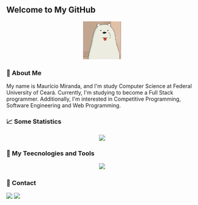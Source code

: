 ## Welcome to My GitHub

<div align="center">
   <img src="polar.jpg" height="100em"/>
</div>

### :bust_in_silhouette: About Me
<p>My name is Maurício Miranda, and I'm study Computer Science at Federal University of Ceará. Currently, I'm studying to become a Full Stack programmer. Additionally, I'm interested in Competitive Programming, Software Engineering and Web Programming.</p>

### &#x1f4c8; Some Statistics
<div align="center">
   <img align="center" src="https://github-readme-stats.vercel.app/api/top-langs/?username=mmiiranda&title_color=ffffff&text_color=c9cacc&icon_color=2bbc8a&bg_color=1d1f21&hide=html,css,jupyter%20notebook&langs_count=5" />
</div>

### :wrench: My Teecnologies and Tools
<div align="center" >
 <p align="center">
   <img src="https://skillicons.dev/icons?i=c,cpp,java,python,js,vue,css,git,mysql" />
 </p>
</div> 

### 📧 Contact
<a href="https://instagram.com/m_miiranda_" target="_blank"><img src="https://img.shields.io/badge/-Instagram-%23E4405F?style=for-the-badge&logo=instagram&logoColor=white" target="_blank"></a>
 <a href = "mailto:mauricio201190b@gmailccom"><img src="https://img.shields.io/badge/Gmail-D14836?style=for-the-badge&logo=gmail&logoColor=white" target="_blank"></a>
 
<!--
**mmiiranda/mmiiranda** is a ✨ _special_ ✨ repository because its `README.md` (this file) appears on your GitHub profile.

Here are some ideas to get you started:

- 🔭 I’m currently working on ...
- 🌱 I’m currently learning ...
- 👯 I’m looking to collaborate on ...
- 🤔 I’m looking for help with ...
- 💬 Ask me about ...
- 📫 How to reach me: ...
- 😄 Pronouns: ...
- ⚡ Fun fact: ...
-->
